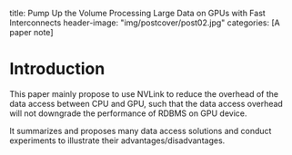 title: Pump Up the Volume Processing Large Data on GPUs with Fast Interconnects
header-image: "img/postcover/post02.jpg"
categories: [A paper note]

# Introduction

This paper mainly propose to use NVLink to reduce the overhead of the data access between CPU and GPU, such that the data access overhead will not downgrade the performance of RDBMS on GPU device.

It summarizes and proposes many data access solutions and conduct experiments to illustrate their advantages/disadvantages.